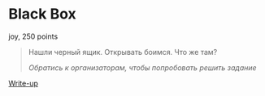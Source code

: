# Black Box

joy, 250 points

> Нашли черный ящик. Открывать боимся. Что же там?
> 
> *Обратись к организаторам, чтобы попробовать решить задание*

[Write-up](WRITEUP.md)
